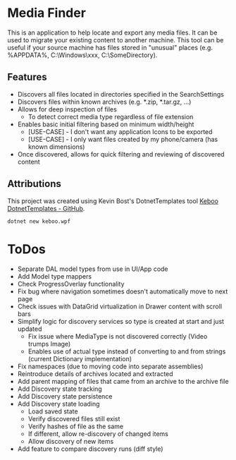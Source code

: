 # Media Finder
This is an application to help locate and export any media files.
It can be used to migrate your existing content to another machine.
This tool can be useful if your source machine has files stored in "unusual" places (e.g. %APPDATA%, C:\Windows\xxx, C:\SomeDirectory).

## Features
- Discovers all files located in directories specified in the SearchSettings
- Discovers files within known archives (e.g. *.zip, *.tar.gz, ...)
- Allows for deep inspection of files
  - To detect correct media type regardless of file extension
- Enables basic initial filtering based on minimum width/height
  - [USE-CASE] - I don't want any application Icons to be exported
  - [USE-CASE] - I only want files created by my phone/camera (has known dimensions)
- Once discovered, allows for quick filtering and reviewing of discovered content

## Attributions
This project was created using Kevin Bost's DotnetTemplates tool [Keboo DotnetTemplates - GitHub](https://github.com/Keboo/DotnetTemplates).
```cli
dotnet new keboo.wpf
```

# ToDos
- Separate DAL model types from use in UI/App code
- Add Model type mappers
- Check ProgressOverlay functionality
- Fix bug where navigation sometimes doesn't automatically move to next page
- Check issues with DataGrid virtualization in Drawer content with scroll bars
- Simplify logic for discovery services so type is created at start and just updated
  - Fix issue where MediaType is not discovered correctly (Video trumps Image)
  - Enables use of actual type instead of converting to and from strings (current Dictionary implementation)
- Fix namespaces (due to moving code into separate assemblies)
- Reintroduce details of archives located and extracted
- Add parent mapping of files that came from an archive to the archive file
- Add Discovery state tracking
- Add Discovery state persistence
- Add Discovery state loading
  - Load saved state
  - Verify discovered files still exist
  - Verify hashes of file as the same
  - If different, allow re-discovery of changed items
  - Allow discovery of new items
- Add feature to compare discovery runs (diff style)
